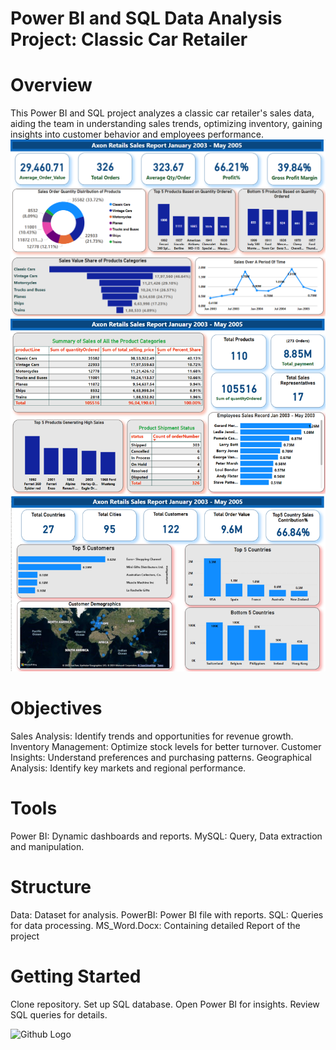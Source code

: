 # Power BI and SQL Data Analysis Project: Classic Car Retailer

# Overview

This Power BI and SQL project analyzes a classic car retailer's sales data, aiding the team in understanding sales trends, optimizing inventory, gaining insights into customer behavior and employees performance.
![Project Screenshot](https://github.com/JoshiPankaj09/IMAGES/blob/main/Screenshot%202024-03-08%20173321.png?raw=true)
![Project Screenshot](https://github.com/JoshiPankaj09/IMAGES/blob/main/Screenshot%202024-03-30%20132923.png?raw=true)
![Project Screenshot](https://github.com/JoshiPankaj09/IMAGES/blob/main/Screenshot%202024-03-30%20133017.png?raw=true)


# Objectives

Sales Analysis: Identify trends and opportunities for revenue growth.
Inventory Management: Optimize stock levels for better turnover.
Customer Insights: Understand preferences and purchasing patterns.
Geographical Analysis: Identify key markets and regional performance.

# Tools

Power BI: Dynamic dashboards and reports.
MySQL: Query, Data extraction and manipulation.


# Structure

Data: Dataset for analysis.
PowerBI: Power BI file with reports.
SQL: Queries for data processing.
MS_Word.Docx: Containing detailed Report of the project

# Getting Started

Clone repository.
Set up SQL database.
Open Power BI for insights.
Review SQL queries for details.

![Github Logo](https://private-user-images.githubusercontent.com/157835453/318177741-b112c403-7138-4cdc-b33c-9083a7f62871.png?jwt=eyJhbGciOiJIUzI1NiIsInR5cCI6IkpXVCJ9.eyJpc3MiOiJnaXRodWIuY29tIiwiYXVkIjoicmF3LmdpdGh1YnVzZXJjb250ZW50LmNvbSIsImtleSI6ImtleTUiLCJleHAiOjE3MTE3ODUzMzIsIm5iZiI6MTcxMTc4NTAzMiwicGF0aCI6Ii8xNTc4MzU0NTMvMzE4MTc3NzQxLWIxMTJjNDAzLTcxMzgtNGNkYy1iMzNjLTkwODNhN2Y2Mjg3MS5wbmc_WC1BbXotQWxnb3JpdGhtPUFXUzQtSE1BQy1TSEEyNTYmWC1BbXotQ3JlZGVudGlhbD1BS0lBVkNPRFlMU0E1M1BRSzRaQSUyRjIwMjQwMzMwJTJGdXMtZWFzdC0xJTJGczMlMkZhd3M0X3JlcXVlc3QmWC1BbXotRGF0ZT0yMDI0MDMzMFQwNzUwMzJaJlgtQW16LUV4cGlyZXM9MzAwJlgtQW16LVNpZ25hdHVyZT04ODlmZTIxODIyMWVkZGE1ZDU4OGQwZGQwZjU1YzEzYmY0OWViOWYyMzc0ZTgzNmRkNGFiOWYyNWNhMDQwMGMwJlgtQW16LVNpZ25lZEhlYWRlcnM9aG9zdCZhY3Rvcl9pZD0wJmtleV9pZD0wJnJlcG9faWQ9MCJ9.zQwYd2sHG60uhYxtRIpr1Rbfl788Tir0HPME9mzqo1I)
 
